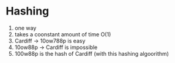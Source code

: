 # Hashing

1. one way
2. takes a coonstant amount of time O(1)
3. Cardiff -> 10ow788p is easy
4. 10ow88p -> Cardiff is impossible
5. 100w88p is the hash of Cardiff (with this hashing algoorithm)
